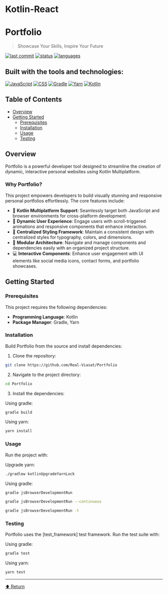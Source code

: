 # Kotlin-React
# Portfolio

> Showcase Your Skills, Inspire Your Future

[![last commit](https://img.shields.io/badge/last%20commit-today-brightgreen)]()
[![status](https://img.shields.io/badge/status-live-blue)]()
[![languages](https://img.shields.io/badge/languages-2+-yellow)]()

## Built with the tools and technologies:

[![JavaScript](https://img.shields.io/badge/JavaScript-black?style=for-the-badge&logo=javascript&logoColor=F7DF1E)](https://developer.mozilla.org/en-US/docs/Web/JavaScript)
[![CSS](https://img.shields.io/badge/CSS-1572B6?style=for-the-badge&logo=css3&logoColor=white)](https://developer.mozilla.org/en-US/docs/Web/CSS)
[![Gradle](https://img.shields.io/badge/Gradle-02303A?style=for-the-badge&logo=gradle&logoColor=white)](https://gradle.org/)
[![Yarn](https://img.shields.io/badge/Yarn-2C8EBB?style=for-the-badge&logo=yarn&logoColor=white)](https://yarnpkg.com/)
[![Kotlin](https://img.shields.io/badge/Kotlin-7F52FF?style=for-the-badge&logo=kotlin&logoColor=white)](https://kotlinlang.org/)

## Table of Contents

- [Overview](#overview)
- [Getting Started](#getting-started)
    - [Prerequisites](#prerequisites)
    - [Installation](#installation)
    - [Usage](#usage)
    - [Testing](#testing)

## Overview

Portfolio is a powerful developer tool designed to streamline the creation of dynamic, interactive personal websites using Kotlin Multiplatform.

### Why Portfolio?

This project empowers developers to build visually stunning and responsive personal portfolios effortlessly. The core features include:

- 🚀 **Kotlin Multiplatform Support**: Seamlessly target both JavaScript and browser environments for cross-platform development.
- 🎯 **Dynamic User Experience**: Engage users with scroll-triggered animations and responsive components that enhance interaction.
- 🎨 **Centralized Styling Framework**: Maintain a consistent design with centralized styles for typography, colors, and dimensions.
- 🧩 **Modular Architecture**: Navigate and manage components and dependencies easily with an organized project structure.
- 💻 **Interactive Components**: Enhance user engagement with UI elements like social media icons, contact forms, and portfolio showcases.

## Getting Started

### Prerequisites

This project requires the following dependencies:

- **Programming Language**: Kotlin
- **Package Manager**: Gradle, Yarn

### Installation

Build Portfolio from the source and install dependencies:

1. Clone the repository:
```bash
git clone https://github.com/Real-Viasat/Portfolio
```

2. Navigate to the project directory:
```bash
cd Portfolio
```

3. Install the dependencies:

Using gradle:
```bash
gradle build
```

Using yarn:
```bash
yarn install
```
### Usage

Run the project with:

Upgrade yarn:
```bash
./gradlew kotlinUpgradeYarnLock
```
Using gradle:
```bash
gradle jsBrowserDevelopmentRun
```
```bash
gradle jsBrowserDevelopmentRun --continuous 
```
```bash
gradle jsBrowserDevelopmentRun -t
```

### Testing

Portfolio uses the [test_framework] test framework. Run the test suite with:

Using gradle:
```bash
gradle test
```

Using yarn:
```bash
yarn test
```

---

[⬆ Return](#portfolio)